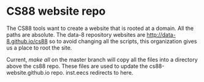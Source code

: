 # CS88 website repo

The CS88 tools want to create a website that is rooted at a domain. All the paths are absolute.  The data-8 repository websites are
http://data-8.github.io/cs88 so to avoid changing all the scripts, this organization gives us a place to root the site.

Current, *make all* on the master branch will copy all the files into a directory above the cs88 repo.  These files are used to update
the cs88-website.github.io repo.  inst.eecs redirects to here.
